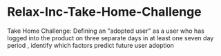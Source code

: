 # Relax-Inc-Take-Home-Challenge
Take Home Challenge: Defining  an  "adopted  user"   as  a  user  who   has  logged  into  the  product  on  three  separate days  in  at  least  one  seven ­day  period ,  identify  which  factors  predict  future  user adoption 
